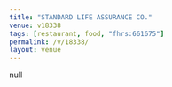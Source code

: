 ```yaml
---
title: "STANDARD LIFE ASSURANCE CO."
venue: v18338
tags: [restaurant, food, "fhrs:661675"]
permalink: /v/18338/
layout: venue
---
```

null